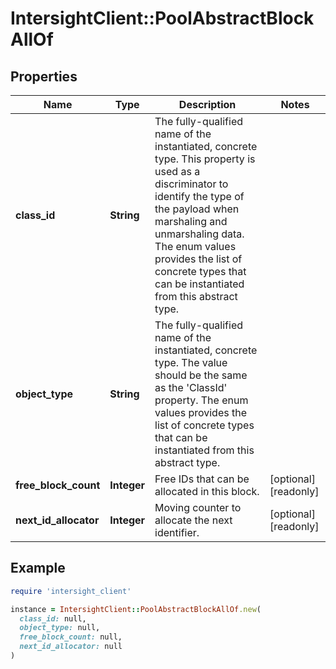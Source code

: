 # IntersightClient::PoolAbstractBlockAllOf

## Properties

| Name | Type | Description | Notes |
| ---- | ---- | ----------- | ----- |
| **class_id** | **String** | The fully-qualified name of the instantiated, concrete type. This property is used as a discriminator to identify the type of the payload when marshaling and unmarshaling data. The enum values provides the list of concrete types that can be instantiated from this abstract type. |  |
| **object_type** | **String** | The fully-qualified name of the instantiated, concrete type. The value should be the same as the &#39;ClassId&#39; property. The enum values provides the list of concrete types that can be instantiated from this abstract type. |  |
| **free_block_count** | **Integer** | Free IDs that can be allocated in this block. | [optional][readonly] |
| **next_id_allocator** | **Integer** | Moving counter to allocate the next identifier. | [optional][readonly] |

## Example

```ruby
require 'intersight_client'

instance = IntersightClient::PoolAbstractBlockAllOf.new(
  class_id: null,
  object_type: null,
  free_block_count: null,
  next_id_allocator: null
)
```

